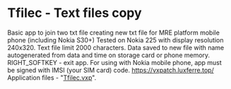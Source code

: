 # Tfilec - Text files copy
Basic app to join two txt file creating new txt file for MRE platform mobile phone (including Nokia S30+) Tested on Nokia 225 with display resolution 240x320. Text file limit 2000 characters. Data saved to new file with name autogenerated from data and time on storage card or phone memory. RIGHT_SOFTKEY - exit app. For using with Nokia mobile phone, app must be signed with IMSI (your SIM card) code. https://vxpatch.luxferre.top/ 
Application files - "[Tfilec.vxp](https://github.com/RDZDX/tfilec/blob/main/Tfilec.vxp?raw=true)".
